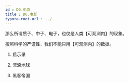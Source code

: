 ```yaml
---
id : D0.电影
title : D0.电影
typora-root-url : ../
---
```






那么所谓质子、中子、电子，也仅是人类【可观测内】的现象。

按照科学的严谨性，我们不能只用【可观测内】的数据。



1. 启示录

2. 流浪地球

3. 黑客帝国

   


